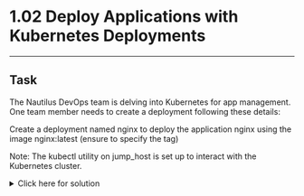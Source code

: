 # 1.02 Deploy Applications with Kubernetes Deployments
---
## Task
The Nautilus DevOps team is delving into Kubernetes for app management. One team member needs to create a deployment following these details:

Create a deployment named nginx to deploy the application nginx using the image nginx:latest (ensure to specify the tag)

Note: The kubectl utility on jump_host is set up to interact with the Kubernetes cluster.
<details>
  <summary>Click here for solution</summary>

  ## Solution
  1. Create deployment
  ```bash
  kubectl create deployment nginx --image=nginx:latest
  ```
  2. Verify
  ```bash
  kubectl get deploy nginx
  kubectl describe deploy nginx
  ```
  3. If scaling is needed (to change number of replicas to 3 for ex.):
  ```bash
  kubectl scale deployment nginx --replicas=3
  ```
</details>

